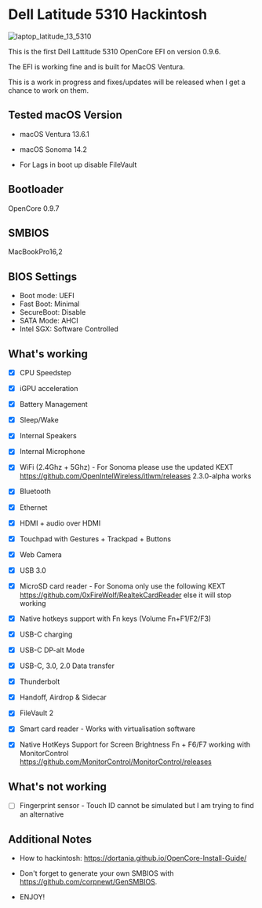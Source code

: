 # Dell Latitude 5310 Hackintosh

![laptop_latitude_13_5310](https://github.com/apollohackintosh/Dell-5310-Hackintosh/assets/9867529/8a5ec8b3-8e74-4382-9473-6c8fbc98e991)

This is the first Dell Lattitude 5310 OpenCore EFI on version 0.9.6.

The EFI is working fine and is built for MacOS Ventura.

This is a work in progress and fixes/updates will be released when I get a chance to work on them.

## Tested macOS Version

- macOS Ventura 13.6.1
- macOS Sonoma 14.2

- For Lags in boot up disable FileVault

## Bootloader

OpenCore 0.9.7

## SMBIOS

MacBookPro16,2

## BIOS Settings

- Boot mode: UEFI
- Fast Boot: Minimal
- SecureBoot: Disable
- SATA Mode: AHCI 
- Intel SGX: Software Controlled

## What's working
 
 - [x] CPU Speedstep

 - [x] iGPU acceleration

 - [x] Battery Management
 
 - [x] Sleep/Wake
 
 - [x] Internal Speakers
 
 - [x] Internal Microphone
 
 - [x] WiFi (2.4Ghz + 5Ghz) - For Sonoma please use the updated KEXT https://github.com/OpenIntelWireless/itlwm/releases 2.3.0-alpha works

 - [x] Bluetooth

 - [x] Ethernet

 - [x] HDMI + audio over HDMI

 - [x] Touchpad with Gestures + Trackpad + Buttons

 - [x] Web Camera

 - [x] USB 3.0

 - [x] MicroSD card reader - For Sonoma only use the following KEXT https://github.com/0xFireWolf/RealtekCardReader else it will stop working

 - [x] Native hotkeys support with Fn keys (Volume Fn+F1/F2/F3)
 
 - [x] USB-C charging

 - [x] USB-C DP-alt Mode

 - [x] USB-C, 3.0, 2.0 Data transfer
 
 - [x] Thunderbolt
 
 - [x] Handoff, Airdrop & Sidecar

 - [x] FileVault 2

 - [x] Smart card reader - Works with virtualisation software

 - [x] Native HotKeys Support for Screen Brightness Fn + F6/F7 working with MonitorControl https://github.com/MonitorControl/MonitorControl/releases
 
## What's not working

- [ ] Fingerprint sensor - Touch ID cannot be simulated but I am trying to find an alternative

## Additional Notes

- How to hackintosh: https://dortania.github.io/OpenCore-Install-Guide/
- Don't forget to generate your own SMBIOS with https://github.com/corpnewt/GenSMBIOS. 

- ENJOY!
